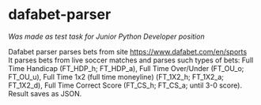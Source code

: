 # dafabet-parser
*Was made as test task for Junior Python Developer position*

Dafabet parser parses bets from site https://www.dafabet.com/en/sports  
It parses bets from live soccer matches and parses such types of bets: Full Time Handicap (FT_HDP_h; FT_HDP_a), Full Time Over/Under (FT_OU_o; FT_OU_u), Full Time 1х2 (full time moneyline) (FT_1X2_h; FT_1X2_a; FT_1X2_d), Full Time Correct Score (FT_CS_h; FT_CS_a; until 3-0 score).  
Result saves as JSON.
